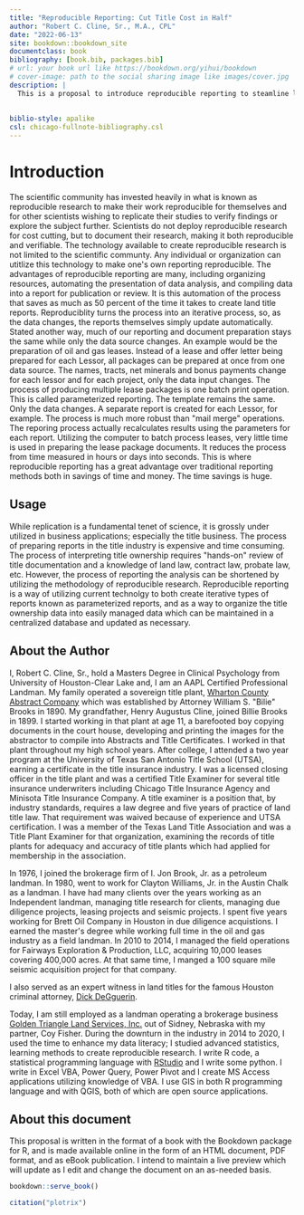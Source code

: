 ```yaml
--- 
title: "Reproducible Reporting: Cut Title Cost in Half"
author: "Robert C. Cline, Sr., M.A., CPL"
date: "2022-06-13"
site: bookdown::bookdown_site
documentclass: book
bibliography: [book.bib, packages.bib]
# url: your book url like https://bookdown.org/yihui/bookdown
# cover-image: path to the social sharing image like images/cover.jpg
description: |
  This is a proposal to introduce reproducible reporting to steamline land title documentation, taking advantage of methods used by the scientific community employed in reproducible research. Reproducible reporting is estimated to reduce title analysis costs by as much as 50 percent.  
  
  
biblio-style: apalike
csl: chicago-fullnote-bibliography.csl
---
```


# Introduction

The scientific community has invested heavily in what is known as reproducible research to make their work reproducible for themselves and for other scientists wishing to replicate their studies to verify findings or explore the subject further. Scientists do not deploy reproducible research for cost cutting, but to document their research, making it both reproducible and verifiable. The technology available to create reproducible research is not limited to the scientific communty. Any individual or organization can utitlize this technology to make one's own reporting reproducible.  The advantages of reproducible reporting are many, including organizing resources, automating the presentation of data analysis, and compiling data into a report for publication or review. It is this automation of the process that saves as much as 50 percent of the time it takes to create land title reports. Reproduciblity turns the process into an iterative process, so, as the data changes, the reports themselves simply update automatically.  Stated another way, much of our reporting and document preparation stays the same while only the data source changes. An example would be the preparation of oil and gas leases.  Instead of a lease and offer letter being prepared for each Lessor, all packages can be prepared at once from one data source. The names, tracts, net minerals and bonus payments change for each lessor and for each project, only the data input changes.  The process of producing multiple lease packages is one batch print operation. This is called parameterized reporting. The template remains the same.  Only the data changes. A separate report is created for each Lessor, for example.  The process is much more robust than "mail merge" operations.  The reporing process actually recalculates results using the parameters for each report. Utilizing the computer to batch process leases, very little time is used in preparing the lease package documents. It reduces the process from time measured in hours or days into seconds. This is where reproducible reporting has a great advantage over traditional reporting methods both in savings of time and money.  The time savings is huge.  

## Usage 

While replication is a fundamental tenet of science, it is grossly under utilized in business applications; especially the title business. The process of preparing reports in the title industry is expensive and time consuming. The process of interpreting title ownership requires "hands-on" review of title documentation and a knowledge of land law, contract law, probate law, etc.  However, the process of reporting the analysis can be shortened by utilizing the methodology of reproducible research. Reproducible reporting is a way of utilizing current technolgy to both create iterative types of reports known as parameterized reports, and as a way to organize the title ownership data into easily managed data which can be maintained in a centralized database and updated as necessary.  

## About the Author

I, Robert C. Cline, Sr., hold a Masters Degree in Clinical Psychology from University of Houston-Clear Lake and, I am an AAPL Certified Professional Landman.  My family operated a sovereign title plant, [Wharton County Abstract Company](http://www.stxmaps.com/go/texas-historical-marker-wharton-county-abstract-company.html) which was established by Attorney William S. "Bilie" Brooks in 1890. My grandfather, Henry Augustus Cline, joined Billie Brooks in 1899. I started working in that plant at age 11, a barefooted boy copying documents in the court house, developing and printing the images for the abstractor to compile into Abstracts and Title Certificates.  I worked in that plant throughout my high school years.  After college, I attended a two year program at the University of Texas San Antonio Title School (UTSA), earning a certificate in the title insurance industry. I was a licensed closing officer in the title plant and was a certified Title Examiner for several title insurance underwriters including Chicago Title Insurance Agency and Minisota Title Insurance Company. A title examiner is a position that, by industry standards, requires a law degree and five years of practice of land title law.  That requirement was waived because of experience and UTSA certification.  I was a member of the Texas Land Title Association and was a Title Plant Examiner for that organization, examining the records of title plants for adequacy and accuracy of title plants which had applied for membership in the association.

In 1976, I joined the brokerage firm of I. Jon Brook, Jr. as a petroleum landman. In 1980, went to work for Clayton Williams, Jr. in the Austin Chalk as a landman.  I have had many clients over the years working as an Independent landman, managing title research for clients, managing due diligence projects, leasing projects and seismic projects. I spent five years working for Brett Oil Company in Houston in due diligence acquistions.  I earned the master's degree while working full time in the oil and gas industry as a field landman. In 2010 to 2014, I managed the field operations for Fairways Exploration & Production, LLC, acquiring 10,000 leases covering 400,000 acres. At that same time, I manged a 100 square mile seismic acquisition project for that company.  

I also served as an expert witness in land titles for the famous Houston criminal attorney, [Dick DeGguerin](https://deguerin.com/).

Today, I am still employed as a landman operating a brokerage business [Golden Triangle Land Services, Inc.](https://goldentriangleland.com/) out of Sidney, Nebraska with my partner, Coy Fisher. During the downturn in the industry in 2014 to 2020, I used the time to enhance my data literacy; I studied advanced statistics, learning methods to create reproducible research. I write R code, a statistical programming language with [RStudio](https://www.rstudio.com/about/) and I write some python. I write in Excel VBA, Power Query, Power Pivot and I create MS Access applications utilizing knowledge of VBA.  I use GIS in both R programming language and with QGIS, both of which are open source applications.  



## About this document 

This proposal is written in the format of a book with the Bookdown package for R, and is made available online in the form of an HTML document, PDF format, and as eBook publication.  I intend to maintain a live preview which will update as I edit and change the document on an as-needed basis.  




```r
bookdown::serve_book()
```





```r
citation("plotrix")
```

